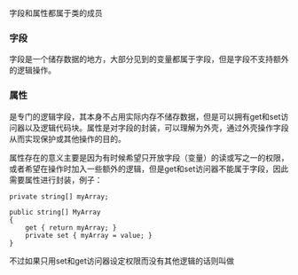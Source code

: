 字段和属性都属于类的成员
### 字段
字段是一个储存数据的地方，大部分见到的变量都属于字段，但是字段不支持额外的逻辑操作。
### 属性
是专门的逻辑字段，其本身不占用实际内存不储存数据，但是可以拥有get和set访问器以及逻辑代码块。属性是对字段的封装，可以理解为外壳，通过外壳操作字段从而实现保护或其他操作的目的。

属性存在的意义主要是因为有时候希望只开放字段（变量）的读或写之一的权限，或者希望在操作时加入一些额外的逻辑，但是get和set访问器不能属于字段，因此需要属性进行封装，例子：
	
	private string[] myArray;
	
	public string[] MyArray
	{
	    get { return myArray; }
	    private set { myArray = value; }
	}

不过如果只用set和get访问器设定权限而没有其他逻辑的话则叫做
